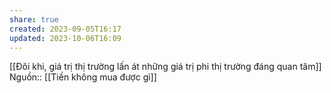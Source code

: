```yaml
---
share: true
created: 2023-09-05T16:17
updated: 2023-10-06T16:09
---
```

[[Đôi khi, giá trị thị trường lấn át những giá trị phi thị trường đáng quan tâm]]
Nguồn:: [[Tiền không mua được gì]]
